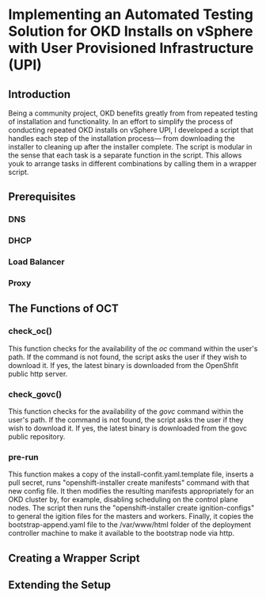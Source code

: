 # Implementing an Automated Testing Solution for OKD Installs on vSphere with User Provisioned Infrastructure (UPI)

## Introduction 

Being a community project, OKD benefits greatly from from repeated testing of installation and functionality. In an effort to simplify the process of conducting repeated OKD installs on vSphere UPI, I developed a script that handles each step of the installation process— from downloading the installer to cleaning up after the installer complete. The script is modular in the sense that each task is a separate function in the script. This allows youk to arrange tasks in different combinations by calling them in a wrapper script. 

## Prerequisites

### DNS
### DHCP
### Load Balancer
### Proxy

## The Functions of OCT

### check_oc()

This function checks for the availability of the *oc* command within the user's path. If the command is not found, the script asks the user if they wish to download it. If yes, the latest binary is downloaded from the OpenShfit public http server.

### check_govc()

This function checks for the availability of the *govc* command within the user's path. If the command is not found, the script asks the user if they wish to download it. If yes, the latest binary is downloaded from the govc public repository.

### pre-run

This function makes a copy of the install-confit.yaml.template file, inserts a pull secret, runs "openshift-installer create manifests" command with that new config file. It then modifies the resulting manifests appropriately for an OKD cluster by, for example, disabling scheduling on the control plane nodes. The script then runs the "openshift-installer create ignition-configs" to general the igition files for the masters and workers. Finally, it copies the bootstrap-append.yaml file to the /var/www/html folder of the deployment controller machine to make it available to the bootstrap node via http. 

## Creating a Wrapper Script

## Extending the Setup
